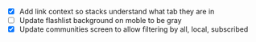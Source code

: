 - [X] Add link context so stacks understand what tab they are in
- [ ] Update flashlist background on moble to be gray
- [X] Update communities screen to allow filtering by all, local, subscribed
